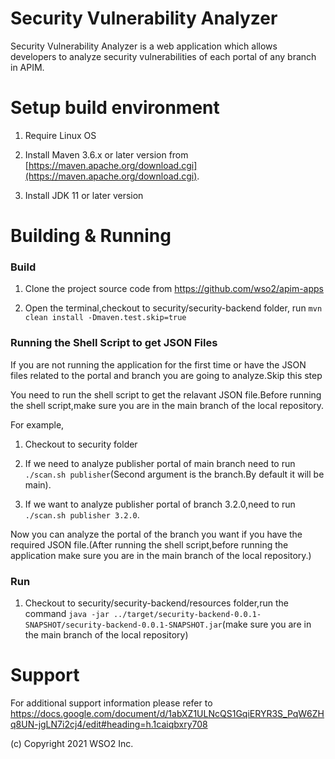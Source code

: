 # Security Vulnerability Analyzer

Security Vulnerability Analyzer is a web application which allows developers to analyze security vulnerabilities of each portal of any branch in APIM.

# Setup build environment

1. Require Linux OS

2. Install Maven 3.6.x or later version from [https://maven.apache.org/download.cgi](https://maven.apache.org/download.cgi).

3. Install JDK 11 or later version

# Building & Running

### Build

1.  Clone the project source code from https://github.com/wso2/apim-apps

2.  Open the terminal,checkout to security/security-backend folder, run `mvn clean install -Dmaven.test.skip=true`

### Running the Shell Script to get JSON Files

If you are not running the application for the first time or have the JSON files related to the portal and branch you are going to analyze.Skip this step

You need to run the shell script to get the relavant JSON file.Before running the shell script,make sure you are in the main branch of the local repository.

For example,

1. Checkout to security folder

2. If we need to analyze publisher portal of main branch need to run `./scan.sh publisher`(Second argument is the branch.By default it will be main).

3. If we want to analyze publisher portal of branch 3.2.0,need to run `./scan.sh publisher 3.2.0`.

Now you can analyze the portal of the branch you want if you have the required JSON file.(After running the shell script,before running the application make sure you are in the main branch of the local repository.)

### Run

1. Checkout to security/security-backend/resources folder,run the command `java -jar ../target/security-backend-0.0.1-SNAPSHOT/security-backend-0.0.1-SNAPSHOT.jar`(make sure you are in the main branch of the local repository)

# Support

For additional support information please refer to https://docs.google.com/document/d/1abXZ1ULNcQS1GqiERYR3S_PqW6ZHq8UN-jgLN7i2cj4/edit#heading=h.1caiqbxry708

(c) Copyright 2021 WSO2 Inc.
